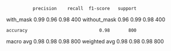               precision    recall  f1-score   support

   with_mask       0.99      0.96      0.98       400
without_mask       0.96      0.99      0.98       400

    accuracy                           0.98       800
   macro avg       0.98      0.98      0.98       800
weighted avg       0.98      0.98      0.98       800